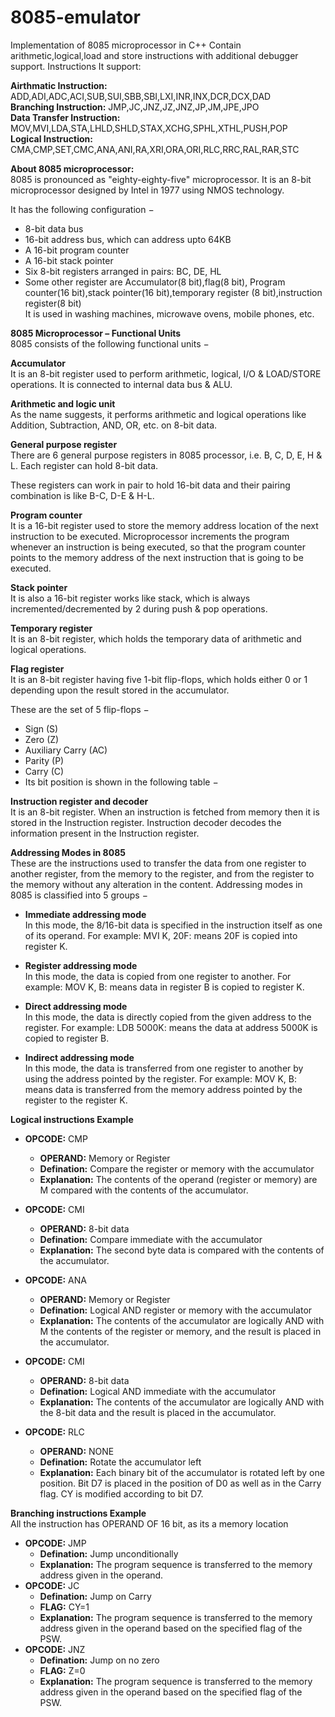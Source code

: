 # 8085-emulator
Implementation of 8085 microprocessor in C++
Contain arithmetic,logical,load and store instructions with additional debugger support.
Instructions It support:</br>

**Airthmatic Instruction:** ADD,ADI,ADC,ACI,SUB,SUI,SBB,SBI,LXI,INR,INX,DCR,DCX,DAD</br>
**Branching Instruction:** JMP,JC,JNZ,JZ,JNZ,JP,JM,JPE,JPO </br>
**Data Transfer Instruction:** MOV,MVI,LDA,STA,LHLD,SHLD,STAX,XCHG,SPHL,XTHL,PUSH,POP</br>
**Logical Instruction:** CMA,CMP,SET,CMC,ANA,ANI,RA,XRI,ORA,ORI,RLC,RRC,RAL,RAR,STC </br>


**About 8085 microprocessor:**</br>
8085 is pronounced as "eighty-eighty-five" microprocessor. It is an 8-bit microprocessor designed by Intel in 1977 using NMOS technology.

It has the following configuration −

- 8-bit data bus
- 16-bit address bus, which can address upto 64KB
- A 16-bit program counter
- A 16-bit stack pointer
- Six 8-bit registers arranged in pairs: BC, DE, HL
- Some other register are Accumulator(8 bit),flag(8 bit), Program counter(16 bit),stack pointer(16 bit),temporary register (8 bit),instruction register(8 bit) </br>
It is used in washing machines, microwave ovens, mobile phones, etc. </br>

**8085 Microprocessor – Functional Units** </br>
8085 consists of the following functional units − </br>

**Accumulator**</br>
It is an 8-bit register used to perform arithmetic, logical, I/O & LOAD/STORE operations. It is connected to internal data bus & ALU.</br>

**Arithmetic and logic unit**</br>
As the name suggests, it performs arithmetic and logical operations like Addition, Subtraction, AND, OR, etc. on 8-bit data.</br>

**General purpose register**</br>
There are 6 general purpose registers in 8085 processor, i.e. B, C, D, E, H & L. Each register can hold 8-bit data.</br>

These registers can work in pair to hold 16-bit data and their pairing combination is like B-C, D-E & H-L.</br>

**Program counter**</br>
It is a 16-bit register used to store the memory address location of the next instruction to be executed. Microprocessor increments the program whenever an instruction is being executed, so that the program counter points to the memory address of the next instruction that is going to be executed.</br>

**Stack pointer**</br>
It is also a 16-bit register works like stack, which is always incremented/decremented by 2 during push & pop operations.</br>

**Temporary register**</br>
It is an 8-bit register, which holds the temporary data of arithmetic and logical operations.</br>

**Flag register**</br>
It is an 8-bit register having five 1-bit flip-flops, which holds either 0 or 1 depending upon the result stored in the accumulator.</br>

These are the set of 5 flip-flops −
- Sign (S)
- Zero (Z)
- Auxiliary Carry (AC)
- Parity (P)
- Carry (C)
- Its bit position is shown in the following table −

**Instruction register and decoder**</br>
It is an 8-bit register. When an instruction is fetched from memory then it is stored in the Instruction register. Instruction decoder decodes the information present in the Instruction register.</br>

**Addressing Modes in 8085**</br>
These are the instructions used to transfer the data from one register to another register, from the memory to the register, and from the register to the memory without any alteration in the content. Addressing modes in 8085 is classified into 5 groups −

- **Immediate addressing mode**</br>
In this mode, the 8/16-bit data is specified in the instruction itself as one of its operand. For example: MVI K, 20F: means 20F is copied into register K.</br>

- **Register addressing mode**</br>
In this mode, the data is copied from one register to another. For example: MOV K, B: means data in register B is copied to register K.</br>

- **Direct addressing mode**</br>
In this mode, the data is directly copied from the given address to the register. For example: LDB 5000K: means the data at address 5000K is copied to register B.</br>

- **Indirect addressing mode**</br>
In this mode, the data is transferred from one register to another by using the address pointed by the register. For example: MOV K, B: means data is transferred from the memory address pointed by the register to the register K.</br>

**Logical instructions Example** </br>
- **OPCODE:** CMP
   - **OPERAND:** Memory or Register
   - **Defination:** Compare the register or memory with the accumulator
   - **Explanation:** The contents of the operand (register or memory) are M compared with the contents of the accumulator.
- **OPCODE:** CMI
   - **OPERAND:** 8-bit data
   - **Defination:** Compare immediate with the accumulator
   - **Explanation:** The second byte data is compared with the contents of the accumulator.
- **OPCODE:** ANA
   - **OPERAND:** Memory or Register
   - **Defination:** Logical AND register or memory with the accumulator
   - **Explanation:** The contents of the accumulator are logically AND with M the contents of the register or memory, and the result is placed in the accumulator.
- **OPCODE:** CMI
   - **OPERAND:** 8-bit data
   - **Defination:** 	Logical AND immediate with the accumulator
   - **Explanation:** The contents of the accumulator are logically AND with the 8-bit data and the result is placed in the accumulator.

- **OPCODE:** RLC
   - **OPERAND:** NONE
   - **Defination:** Rotate the accumulator left
   - **Explanation:** Each binary bit of the accumulator is rotated left by one position. Bit D7 is placed in the position of D0 as well as in the Carry flag. CY is modified according to bit D7.


**Branching instructions Example** </br>
All the instruction has OPERAND OF 16 bit, as its a memory location
- **OPCODE:** JMP
   - **Defination:** Jump unconditionally
   - **Explanation:** The program sequence is transferred to the memory address given in the operand.
- **OPCODE:** JC
   - **Defination:** Jump on Carry
   - **FLAG:** CY=1
   - **Explanation:** The program sequence is transferred to the memory address given in the operand based on the specified flag of the PSW.
- **OPCODE:** JNZ
   - **Defination:** Jump on no zero
   - **FLAG:** Z=0
   - **Explanation:** The program sequence is transferred to the memory address given in the operand based on the specified flag of the PSW.



